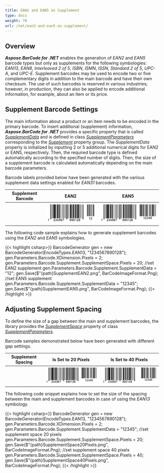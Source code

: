```yaml
---
title: EAN2 and EAN5 as Supplement
type: docs
weight: 70
url: /net/ean2-and-ean5-as-supplement/
---
```


## Overview
***Aspose.BarCode for .NET*** enables the generation of *EAN2* and *EAN5* barcode types but only as supplements for the following symbologies: *EAN13*, *EAN8*, *Interleaved 2 of 5*, *ISBN*, *ISMN*, *ISSN*, *Standard 2 of 5*, *UPC-A*, and *UPC-E*. Supplement barcodes may be used to encode two or five complementary digits in addition to the main barcode and have their own checksum. The use of such barcodes is reserved in various industries; however, in production, they can also be applied to encode additional information, for example, about an item or its price. 
  
## Supplement Barcode Settings
The main information about a product or an item needs to be encoded in the primary barcode. To insert additional (supplement) information, ***Aspose.BarCode for .NET*** provides a specific property that is called [*SupplementData*](https://apireference.aspose.com/barcode/net/aspose.barcode.generation/supplementparameters/properties/supplementdata) and is defined in class [*SupplementParameters*](https://apireference.aspose.com/barcode/net/aspose.barcode.generation/supplementparameters) corresponding to the [*Supplement*](https://apireference.aspose.com/barcode/net/aspose.barcode.generation/barcodeparameters/properties/supplement) property group. The *SupplementData* property is initialized by inputting 2 or 5 additional numerical digits for EAN2 or EAN5, respectively. Then, the required barcode type is defined automatically according to the specified number of digits. Then, the size of a supplement barcode is calculated automatically depending on the main barcode parameters.  
  
Barcode labels provided below have been generated with the various supplement data settings enabled for *EAN31* barcodes.

| Supplement Barcode | EAN2 | EAN5 |
|:--:|:--:|:--:|
| |<img src="SupplementEAN2.png">|<img src="SupplementEAN5.png">|
  
The following code sample explains how to generate supplement barcodes using the *EAN2* and *EAN5* symbologies.
    
{{< highlight csharp>}}
BarcodeGenerator gen = new BarcodeGenerator(EncodeTypes.EAN13, "1234567890128");
gen.Parameters.Barcode.XDimension.Pixels = 2;
gen.Parameters.Barcode.Supplement.SupplementSpace.Pixels = 20;
//set EAN2 supplement
gen.Parameters.Barcode.Supplement.SupplementData = "12";
gen.Save($"{path}SupplementEAN2.png", BarCodeImageFormat.Png);
//set EAN5 supplement
gen.Parameters.Barcode.Supplement.SupplementData = "12345";
gen.Save($"{path}SupplementEAN5.png", BarCodeImageFormat.Png);
{{< /highlight >}}

## Adjusting Supplement Spacing
To define the size of a gap between the main and supplement barcodes, the library provides the [*SupplementSpace*](https://apireference.aspose.com/barcode/net/aspose.barcode.generation/supplementparameters/properties/supplementspace) property of class [*SupplementParameters*](https://apireference.aspose.com/barcode/net/aspose.barcode.generation/supplementparameters).  
  
Barcode samples demonstrated below have been generated with different gap settings.  
  
| Supplement Spacing | Is Set to 20 Pixels | Is Set to 40 Pixels |
|:--:|:--:|:--:|
| |<img src="SupplementSpace20Pixels.png">|<img src="SupplementSpace40Pixels.png">|
  
The following code snippet explains how to set the size of the spacing between the main and supplement barcodes in case of using the *EAN13* symbology.
  
{{< highlight csharp>}}
BarcodeGenerator gen = new BarcodeGenerator(EncodeTypes.EAN13, "1234567890128");
gen.Parameters.Barcode.XDimension.Pixels = 2;
gen.Parameters.Barcode.Supplement.SupplementData = "12345";
//set supplement space 20 pixels
gen.Parameters.Barcode.Supplement.SupplementSpace.Pixels = 20;
gen.Save($"{path}SupplementSpace20Pixels.png", BarCodeImageFormat.Png);
//set supplement space 40 pixels
gen.Parameters.Barcode.Supplement.SupplementSpace.Pixels = 40;
gen.Save($"{path}SupplementSpace40Pixels.png", BarCodeImageFormat.Png);
{{< /highlight >}}